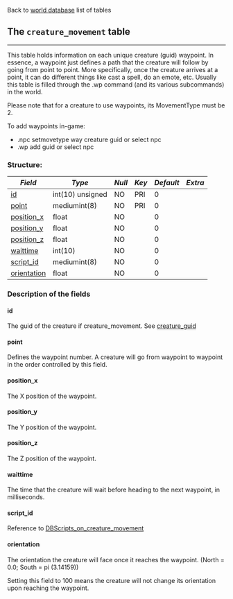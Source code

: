 Back to [world database](mangosdb_struct) list of tables

## The `creature_movement` table
***
This table holds information on each unique creature (guid) waypoint.  In essence, a waypoint just defines a path that the creature will follow by going from point to point. More specifically, once the creature arrives at a point, it can do different things like cast a spell, do an emote, etc. Usually this table is filled through the .wp command (and its various subcommands) in the world.

Please note that for a creature to use waypoints, its MovementType must be 2.

To add waypoints in-game:
- .npc setmovetype way creature guid or select npc
- .wp add guid or select npc

### Structure:

*Field* | *Type* | *Null* | *Key* | *Default* | *Extra*
------------ | ------------- | -----------  | -----------  | -----------  | -----------
[id](creature_movement#id)|int(10) unsigned|NO|PRI|0||
[point](creature_movement#point)|mediumint(8)|NO|PRI|0||
[position_x](creature_movement#position_x)|float|NO||0||
[position_y](creature_movement#position_y)|float|NO||0||
[position_z](creature_movement#position_z)|float|NO||0||
[waittime](creature_movement#waittime)|int(10)|NO||0||
[script_id](creature_movement#script_id)|mediumint(8)|NO||0||
[orientation](creature_movement#orentation)|float|NO||0||


### Description of the fields

#### id
The guid of the creature if creature_movement. See [creature_guid](creature)

#### point

Defines the waypoint number. A creature will go from waypoint to waypoint in the order controlled by this field.

#### position&#95;x

The X position of the waypoint.

#### position&#95;y

The Y position of the waypoint.

#### position&#95;z

The Z position of the waypoint.

#### waittime

The time that the creature will wait before heading to the next waypoint, in milliseconds.

#### script&#95;id

Reference to [DBScripts_on_creature_movement](DBScripts_on_creature_movement)

#### orientation

The orientation the creature will face once it reaches the waypoint. 
(North = 0.0; South = pi (3.14159))


Setting this field to 100 means the creature will not change its orientation upon reaching the waypoint.
